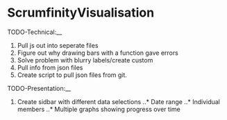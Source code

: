 # ScrumfinityVisualisation

TODO-Technical:__
1. Pull js out into seperate files
2. Figure out why drawing bars with a function gave errors
3. Solve problem with blurry labels/create custom
4. Pull info from json files
5. Create script to pull json files from git.

TODO-Presentation:__
1. Create sidbar with different data selections
..* Date range
..* Individual members
..* Multiple graphs showing progress over time
